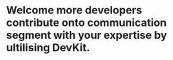 # Welcome more developers contribute onto communication segment with your expertise by ultilising DevKit.